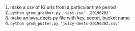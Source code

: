 1. make a csv of IG urls from a particular time period
2. ```python grom_grabber.py 'test.csv' '20190202'```
3. make an aws_deets.py file with key, secret, bucket name
3. ```python grom_putter.py 'juicy-deets-20190202.csv'```